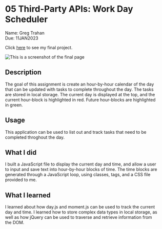 # 05 Third-Party APIs: Work Day Scheduler

Name: Greg Trahan  
Due: 11JAN2023

Click [here](https://greg-trahan.github.io/05-ToDoList-Assignment/) to see my final project.

![This is a screenshot of the final page](./ScreenGrab.PNG.png)

## Description
The goal of this assignment is create an hour-by-hour calendar of the day that can be updated with tasks to complete throughout the day. The tasks are stored in local storage. The current day is displayed at the top, and the current hour-block is highlighted in red. Future hour-blocks are highlighted in green. 

## Usage
This application can be used to list out and track tasks that need to be completed throghout the day.

## What I did
I built a JavaScript file to display the current day and time, and allow a user to input and save text into hour-by-hour blocks of time. The time blocks are generated through a JavaScript loop, using classes, tags, and a CSS file provided to me.

## What I learned
I learned about how day.js and moment.js can be used to track the current day and time. I learned how to store complex data types in local storage, as well as how jQuery can be used to traverse and retrieve information from the DOM.
